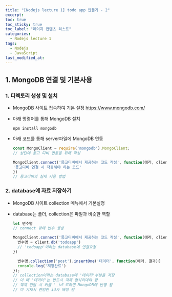 ```yaml
---
title: "[Nodejs lecture 1] todo app 만들기 - 2"
excerpt: 
toc: true
toc_sticky: true
toc_label: "페이지 컨텐츠 리스트"
categories:
  - Nodejs lecture 1
tags:
  - Nodejs
  - JavaScript
last_modified_at:
---
```


## **1. MongoDB 연결 및 기본사용**

### 1. 디렉토리 생성 및 설치

- MongoDB 사이트 접속하여 기본 설정
  https://www.mongodb.com/

- 아래 명령어를 통해 MongoDB 설치

  ```
  npm install mongodb
  ```

- 아래 코드를 통해 server파일에 MongoDB 연동

  ```javascript
  const MongoClient = require('mongodb').MongoClient;
  // 상단에 몽고 디비 연동을 위해 작성

  MongoClient.connect('몽고디비에서 제공하는 코드 작성', function(에러, client){
  '몽고디비 연결 시 작동해야 하는 코드'
  })
  // 몽고디비의 실제 사용 방법

  ```

### 2. database에 자료 저장하기

- MongoDB 사이트 collection 메뉴에서 기본설정
- database는 폴더, collection은 파일과 비슷한 역할

  ```javascript
  let 변수명
  // connect 밖에 변수 생성

  MongoClient.connect('몽고디비에서 제공하는 코드 작성', function(에러, client){
    변수명 = client.db('todoapp')
    // 'todoapp'이라는 database에 연결요청
  })

    변수명.collection('post').insertOne('데이터', function(에러, 결과){
    console.log('저장완료')
  });
  // collection이라는 database에 '데이터'부분을 저장
  // 이 때 '데이터'는 반드시 객체 형식이여야 함
  // 객체 전달 시 키를 '_id'로하면 MongoDB에 반영 됨
  // 미 기재시 랜덤한 id가 배정 됨

  ```
